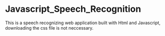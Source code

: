 # Javascript_Speech_Recognition
This is a speech recognizing web application built with Html and Javascript, downloading the css file is not neccessary.
